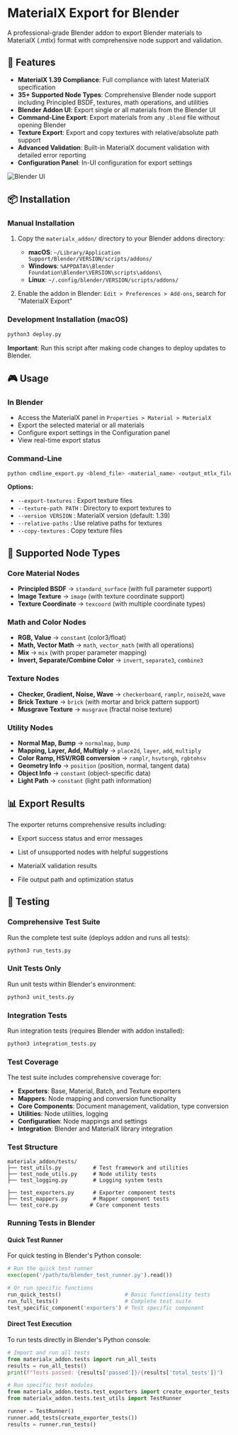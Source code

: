 # MaterialX Export for Blender

A professional-grade Blender addon to export Blender materials to MaterialX (.mtlx) format with comprehensive node support and validation.

## 🚀 Features

- **MaterialX 1.39 Compliance**: Full compliance with latest MaterialX specification
- **35+ Supported Node Types**: Comprehensive Blender node support including Principled BSDF, textures, math operations, and utilities
- **Blender Addon UI**: Export single or all materials from the Blender UI
- **Command-Line Export**: Export materials from any `.blend` file without opening Blender
- **Texture Export**: Export and copy textures with relative/absolute path support
- **Advanced Validation**: Built-in MaterialX document validation with detailed error reporting
- **Configuration Panel**: In-UI configuration for export settings

![Blender UI](BlenderScreenshot.png)

## 📦 Installation

### Manual Installation

1. Copy the `materialx_addon/` directory to your Blender addons directory:

   - **macOS**: `~/Library/Application Support/Blender/VERSION/scripts/addons/`
   - **Windows**: `%APPDATA%\Blender Foundation\Blender\VERSION\scripts\addons\`
   - **Linux**: `~/.config/blender/VERSION/scripts/addons/`

2. Enable the addon in Blender: `Edit > Preferences > Add-ons`, search for "MaterialX Export"

### Development Installation (macOS)

```bash
python3 deploy.py
```

**Important**: Run this script after making code changes to deploy updates to Blender.

## 🎮 Usage

### In Blender

- Access the MaterialX panel in `Properties > Material > MaterialX`
- Export the selected material or all materials
- Configure export settings in the Configuration panel
- View real-time export status

### Command-Line

```bash
python cmdline_export.py <blend_file> <material_name> <output_mtlx_file> [options]
```

**Options:**

- `--export-textures` : Export texture files
- `--texture-path PATH` : Directory to export textures to
- `--version VERSION` : MaterialX version (default: 1.39)
- `--relative-paths` : Use relative paths for textures
- `--copy-textures` : Copy texture files

## 🧩 Supported Node Types

### Core Material Nodes

- **Principled BSDF** → `standard_surface` (with full parameter support)
- **Image Texture** → `image` (with texture coordinate support)
- **Texture Coordinate** → `texcoord` (with multiple coordinate types)

### Math and Color Nodes

- **RGB, Value** → `constant` (color3/float)
- **Math, Vector Math** → `math`, `vector_math` (with all operations)
- **Mix** → `mix` (with proper parameter mapping)
- **Invert, Separate/Combine Color** → `invert`, `separate3`, `combine3`

### Texture Nodes

- **Checker, Gradient, Noise, Wave** → `checkerboard`, `ramplr`, `noise2d`, `wave`
- **Brick Texture** → `brick` (with mortar and brick pattern support)
- **Musgrave Texture** → `musgrave` (fractal noise texture)

### Utility Nodes

- **Normal Map, Bump** → `normalmap`, `bump`
- **Mapping, Layer, Add, Multiply** → `place2d`, `layer`, `add`, `multiply`
- **Color Ramp, HSV/RGB conversion** → `ramplr`, `hsvtorgb`, `rgbtohsv`
- **Geometry Info** → `position` (position, normal, tangent data)
- **Object Info** → `constant` (object-specific data)
- **Light Path** → `constant` (light path information)

## 📊 Export Results

The exporter returns comprehensive results including:

- Export success status and error messages
- List of unsupported nodes with helpful suggestions

- MaterialX validation results
- File output path and optimization status

## 🧪 Testing

### Comprehensive Test Suite

Run the complete test suite (deploys addon and runs all tests):

```bash
python3 run_tests.py
```

### Unit Tests Only

Run unit tests within Blender's environment:

```bash
python3 unit_tests.py
```

### Integration Tests

Run integration tests (requires Blender with addon installed):

```bash
python3 integration_tests.py
```

### Test Coverage

The test suite includes comprehensive coverage for:

- **Exporters**: Base, Material, Batch, and Texture exporters
- **Mappers**: Node mapping and conversion functionality
- **Core Components**: Document management, validation, type conversion
- **Utilities**: Node utilities, logging
- **Configuration**: Node mappings and settings
- **Integration**: Blender and MaterialX library integration

### Test Structure

```
materialx_addon/tests/
├── test_utils.py          # Test framework and utilities
├── test_node_utils.py     # Node utility tests
├── test_logging.py        # Logging system tests

├── test_exporters.py      # Exporter component tests
├── test_mappers.py        # Mapper component tests
└── test_core.py          # Core component tests
```

### Running Tests in Blender

#### Quick Test Runner

For quick testing in Blender's Python console:

```python
# Run the quick test runner
exec(open('/path/to/blender_test_runner.py').read())

# Or run specific functions
run_quick_tests()                    # Basic functionality tests
run_full_tests()                     # Complete test suite
test_specific_component('exporters') # Test specific component
```

#### Direct Test Execution

To run tests directly in Blender's Python console:

```python
# Import and run all tests
from materialx_addon.tests import run_all_tests
results = run_all_tests()
print(f"Tests passed: {results['passed']}/{results['total_tests']}")

# Run specific test modules
from materialx_addon.tests.test_exporters import create_exporter_tests
from materialx_addon.tests.test_utils import TestRunner

runner = TestRunner()
runner.add_tests(create_exporter_tests())
results = runner.run_tests()
```
